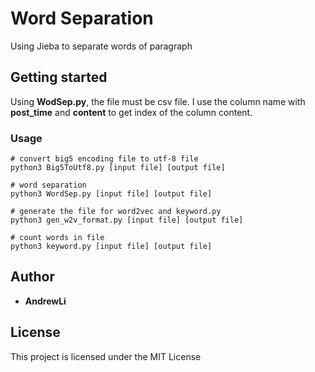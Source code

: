 # Word Separation
Using Jieba to separate words of paragraph

## Getting started
Using **WodSep.py**, the file must be csv file.
I use the column name with **post_time** and **content** to get index of the column content.
### Usage
```
# convert big5 encoding file to utf-8 file
python3 Big5ToUtf8.py [input file] [output file]

# word separation
python3 WordSep.py [input file] [output file]

# generate the file for word2vec and keyword.py
python3 gen_w2v_format.py [input file] [output file]

# count words in file
python3 keyword.py [input file] [output file]

```

## Author
* **AndrewLi** 

## License
This project is licensed under the MIT License
